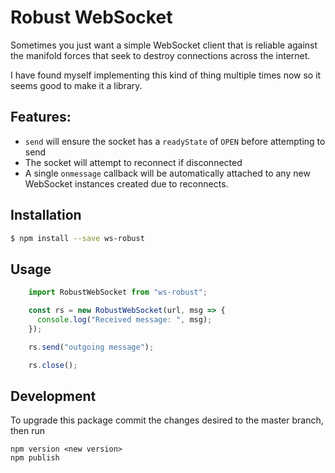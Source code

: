 # Robust WebSocket

Sometimes you just want a simple WebSocket client that is reliable against the manifold forces that
seek to destroy connections across the internet.

I have found myself implementing this kind of thing multiple times now so it seems good to make it a
library.

## Features:

 - `send` will ensure the socket has a `readyState` of `OPEN` before attempting to send
 - The socket will attempt to reconnect if disconnected
 - A single `onmessage` callback will be automatically attached to any new WebSocket instances
   created due to reconnects.

## Installation

```sh
$ npm install --save ws-robust
```

## Usage

```javascript
    import RobustWebSocket from "ws-robust";

    const rs = new RobustWebSocket(url, msg => {
      console.log("Received message: ", msg);
    });

    rs.send("outgoing message");

    rs.close();
```

## Development

To upgrade this package commit the changes desired to the master branch, then run

```
npm version <new version>
npm publish
```
